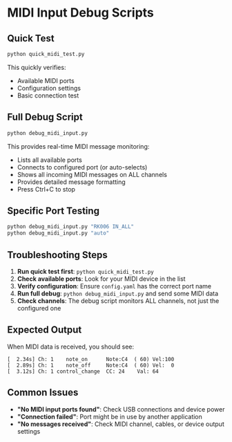 # MIDI Input Debug Scripts

## Quick Test
```bash
python quick_midi_test.py
```
This quickly verifies:
- Available MIDI ports
- Configuration settings
- Basic connection test

## Full Debug Script
```bash
python debug_midi_input.py
```
This provides real-time MIDI message monitoring:
- Lists all available ports
- Connects to configured port (or auto-selects)
- Shows all incoming MIDI messages on ALL channels
- Provides detailed message formatting
- Press Ctrl+C to stop

## Specific Port Testing
```bash
python debug_midi_input.py "RK006 IN_ALL"
python debug_midi_input.py "auto"
```

## Troubleshooting Steps

1. **Run quick test first**: `python quick_midi_test.py`
2. **Check available ports**: Look for your MIDI device in the list
3. **Verify configuration**: Ensure `config.yaml` has the correct port name
4. **Run full debug**: `python debug_midi_input.py` and send some MIDI data
5. **Check channels**: The debug script monitors ALL channels, not just the configured one

## Expected Output
When MIDI data is received, you should see:
```
[  2.34s] Ch: 1    note_on      Note:C4  ( 60) Vel:100
[  2.89s] Ch: 1    note_off     Note:C4  ( 60) Vel:  0
[  3.12s] Ch: 1 control_change  CC: 24    Val: 64
```

## Common Issues
- **"No MIDI input ports found"**: Check USB connections and device power
- **"Connection failed"**: Port might be in use by another application
- **"No messages received"**: Check MIDI channel, cables, or device output settings
